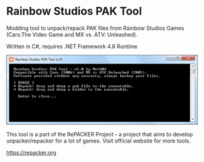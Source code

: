 # Rainbow Studios PAK Tool
Modding tool to unpack/repack PAK files from Rainbow Studios Games (Cars:The Video Game and MX vs. ATV: Unleashed). 

Written in C#, requires .NET Framework 4.8 Runtime

![alt text](https://raw.githubusercontent.com/The-Meth0d/Rainbow-Studios-PAK-Tool/master/RainbowScreen.png)


This tool is a part of the RePACKER Project - a project that aims to develop unpacker/repacker for a lot of games.
Visit official website for more tools.

https://repacker.org
